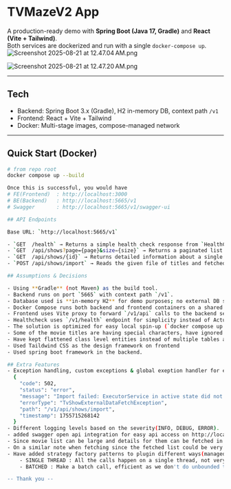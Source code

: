 # TVMazeV2 App

A production-ready demo with **Spring Boot (Java 17, Gradle)** and **React (Vite + Tailwind)**.  
Both services are dockerized and run with a single `docker-compose up`.
![Screenshot 2025-08-21 at 12.47.04 AM.png](../../Desktop/Screenshot%202025-08-21%20at%2012.47.04%E2%80%AFAM.png)

![Screenshot 2025-08-21 at 12.47.20 AM.png](../../Desktop/Screenshot%202025-08-21%20at%2012.47.20%E2%80%AFAM.png)

---

## Tech

- Backend: Spring Boot 3.x (Gradle), H2 in-memory DB, context path `/v1`
- Frontend: React + Vite + Tailwind
- Docker: Multi-stage images, compose-managed network

---

## Quick Start (Docker)

```bash
# from repo root
docker compose up --build

Once this is successful, you would have
# FE(Frontend)  : http://localhost:3000
# BE(Backend)   : http://localhost:5665/v1
# Swagger       : http://localhost:5665/v1/swagger-ui

## API Endpoints

Base URL: `http://localhost:5665/v1`

- `GET  /health` → Returns a simple health check response from `HealthController`.
- `GET  /api/shows?page={page}&size={size}` → Returns a paginated list of shows. Response is a list of `ShowListItemDto` with metadata.
- `GET  /api/shows/{id}` → Returns detailed information about a single show (`ShowDetailsDto`).
- `POST /api/shows/import` → Reads the given file of titles and fetched the data extrnally and saves it in H2 DB.

## Assumptions & Decisions

- Using **Gradle** (not Maven) as the build tool.
- Backend runs on port `5665` with context path `/v1`.
- Database used is **in-memory H2** for demo purposes; no external DB setup required.
- Docker Compose runs both backend and frontend containers on a shared network.
- Frontend uses Vite proxy to forward `/v1/api` calls to the backend service.
- Healthcheck uses `/v1/health` endpoint for simplicity instead of Actuator.
- The solution is optimized for easy local spin-up (`docker compose up --build`) and not for production scaling.
- Some of the movie titles are having special characters, have ignored them during validation while parsing.
- Have kept flattened class level entities instead of multiple tables and relationships for now.
- Used Taildwind CSS as the design framework on frontend
- Used spring boot framework in the backend. 

## Extra Features
- Exception handling, custom exceptions & global exeption handler for exception management.
  {
    "code": 502,
    "status": "error",
    "message": "Import failed: ExecutorService in active state did not accept task: java.util.concurrent.CompletableFuture$AsyncRun@3870a9db",
    "errorType": "TvShowExternalDataFetchException",
    "path": "/v1/api/shows/import",
    "timestamp": 1755715268142
  }
- Different logging levels based on the severity(INFO, DEBUG, ERROR).
- added swagger open api integration for easy api access on http://localhost:5665/v1/swagger-ui/
- Since movie list can be large and details for them can be fetched in parallel, have used multi threading.
- On a similar note when fetching since the fetched list could be very large we have used Pagenation in the list api.
- Have added strategy factory patterns to plugin different ways(managed via configs) to fetch data due to large list.
    - SINGLE THREAD : All the calls happen on a single thread, not very efficient
    - BATCHED : Make a batch call, efficient as we don't do unbounded thread allocation, and happens on a specific set

-- Thank you --
